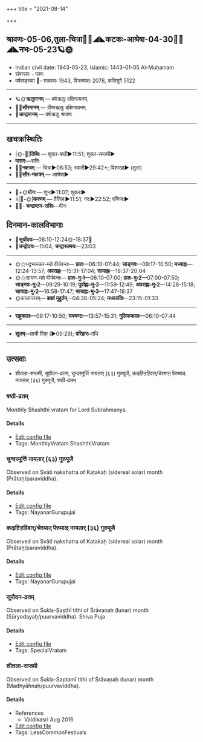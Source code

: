 +++
title = "2021-08-14"

+++
## श्रावणः-05-06,तुला-चित्रा🌛🌌◢◣कटकः-आश्रेषा-04-30🌌🌞◢◣नभः-05-23🪐🌞
- Indian civil date: 1943-05-23, Islamic: 1443-01-05 Al-Muḥarram
- संवत्सरः - प्लवः
- वर्षसङ्ख्या 🌛- शकाब्दः 1943, विक्रमाब्दः 2078, कलियुगे 5122
___________________
- 🪐🌞**ऋतुमानम्** — वर्षऋतुः दक्षिणायनम्
- 🌌🌞**सौरमानम्** — ग्रीष्मऋतुः दक्षिणायनम्
- 🌛**चान्द्रमानम्** — वर्षऋतुः श्रावणः
___________________


## खचक्रस्थितिः
- |🌞-🌛|**तिथिः** — शुक्ल-षष्ठी►11:51; शुक्ल-सप्तमी►  
- **वासरः**—शनिः  
- 🌌🌛**नक्षत्रम्** — चित्रा►06:53; स्वाती►29:42*; विशाखा► (तुला)  
- 🌌🌞**सौर-नक्षत्रम्** — आश्रेषा►  
___________________
- 🌛+🌞**योगः** — शुभः►11:07; शुक्लः►  
- २|🌛-🌞|**करणम्** — तैतिलः►11:51; गरः►22:52; वणिजः►  
- 🌌🌛- **चन्द्राष्टम-राशिः**—मीनः  


## दिनमान-कालविभागाः
- 🌅**सूर्योदयः**—06:10-12:24🌞️-18:37🌇  
- 🌛**चन्द्रोदयः**—11:04; **चन्द्रास्तमयः**—23:03  
___________________
- 🌞⚝भट्टभास्कर-मते वीर्यवन्तः— **प्रातः**—06:10-07:44; **साङ्गवः**—09:17-10:50; **मध्याह्नः**—12:24-13:57; **अपराह्णः**—15:31-17:04; **सायाह्नः**—18:37-20:04  
- 🌞⚝सायण-मते वीर्यवन्तः— **प्रातः-मु॰1**—06:10-07:00; **प्रातः-मु॰2**—07:00-07:50; **साङ्गवः-मु॰2**—09:29-10:19; **पूर्वाह्णः-मु॰2**—11:59-12:49; **अपराह्णः-मु॰2**—14:28-15:18; **सायाह्नः-मु॰2**—16:58-17:47; **सायाह्नः-मु॰3**—17:47-18:37  
- 🌞कालान्तरम्— **ब्राह्मं मुहूर्तम्**—04:38-05:24; **मध्यरात्रिः**—23:15-01:33  
___________________
- **राहुकालः**—09:17-10:50; **यमघण्टः**—13:57-15:31; **गुलिककालः**—06:10-07:44  
___________________
- **शूलम्**—प्राची दिक् (►09:29); **परिहारः**–दधि  
___________________

## उत्सवाः
- शीतला-सप्तमी, सूपौदन-व्रतम्, चुन्दरमूर्त्ति नायऩार् (६३) गुरुपूजै, कऴऱिऱ्ऱऱिवार्/चेरमाऩ् पॆरुमाळ् नायऩार् (३६) गुरुपूजै, षष्ठी-व्रतम्
### षष्ठी-व्रतम्

Monthly Shashthi vratam for Lord Subrahmanya.

#### Details
- [Edit config file](https://github.com/jyotisham/adyatithi/tree/master/devatA/kaumAra/description_only/SaSThI-vratam.toml)
- Tags: MonthlyVratam ShashthiVratam


### चुन्दरमूर्त्ति नायऩार् (६३) गुरुपूजै

Observed on Svātī nakshatra of Kaṭakaḥ (sidereal solar) month (Prātaḥ/paraviddha). 

#### Details
- [Edit config file](https://github.com/jyotisham/adyatithi/tree/master/mahApuruSha/nAyanAr/sidereal_solar_month/nakshatra/04/15/cundaramUrtti%20nAyan2Ar%20%2863%29%20gurupUjai.toml)
- Tags: NayanarGurupujai


### कऴऱिऱ्ऱऱिवार्/चेरमाऩ् पॆरुमाळ् नायऩार् (३६) गुरुपूजै

Observed on Svātī nakshatra of Kaṭakaḥ (sidereal solar) month (Prātaḥ/paraviddha). 

#### Details
- [Edit config file](https://github.com/jyotisham/adyatithi/tree/master/mahApuruSha/nAyanAr/sidereal_solar_month/nakshatra/04/15/kazhar2ir2r2ar2ivAr%20or%20cEramAn2%20perumAL%20nAyan2Ar%20%2836%29%20gurupUjai.toml)
- Tags: NayanarGurupujai


### सूपौदन-व्रतम्

Observed on Śukla-Ṣaṣṭhī tithi of Śrāvaṇaḥ (lunar) month (Sūryodayaḥ/puurvaviddha). Shiva Puja

#### Details
- [Edit config file](https://github.com/jyotisham/adyatithi/tree/master/general/lunar_month/tithi/05/06/sUpaudana-vratam.toml)
- Tags: SpecialVratam


### शीतला-सप्तमी

Observed on Śukla-Saptamī tithi of Śrāvaṇaḥ (lunar) month (Madhyāhnaḥ/puurvaviddha). 

#### Details
- References
  - Vaidikasri Aug 2016
- [Edit config file](https://github.com/jyotisham/adyatithi/tree/master/devatA/shakti/lunar_month/tithi/05/07/zItalA~saptamI.toml)
- Tags: LessCommonFestivals


